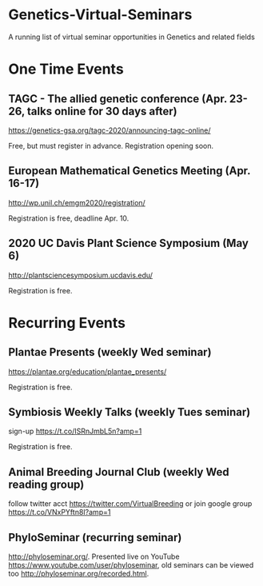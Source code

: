 # Genetics-Virtual-Seminars
A running list of virtual seminar opportunities in Genetics and related fields


# One Time Events
## TAGC - The allied genetic conference (Apr. 23-26, talks online for 30 days after)
https://genetics-gsa.org/tagc-2020/announcing-tagc-online/

Free, but must register in advance. Registration opening soon.

## European Mathematical Genetics Meeting (Apr. 16-17)
http://wp.unil.ch/emgm2020/registration/

Registration is free, deadline Apr. 10.

## 2020 UC Davis Plant Science Symposium (May 6)
http://plantsciencesymposium.ucdavis.edu/

Registration is free.


# Recurring Events

## Plantae Presents (weekly Wed seminar)
https://plantae.org/education/plantae_presents/

Registration is free.

## Symbiosis Weekly Talks (weekly Tues seminar)
sign-up https://t.co/ISRnJmbL5n?amp=1

Registration is free.

## Animal Breeding Journal Club (weekly Wed reading group)
follow twitter acct https://twitter.com/VirtualBreeding or 
join google group https://t.co/VNxPYftn8I?amp=1

## PhyloSeminar (recurring seminar)
http://phyloseminar.org/. 
Presented live on YouTube https://www.youtube.com/user/phyloseminar, 
old seminars can be viewed too http://phyloseminar.org/recorded.html.

